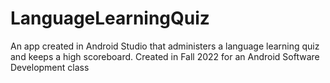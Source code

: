 # LanguageLearningQuiz
An app created in Android Studio that administers a language learning quiz and keeps a high scoreboard. 
Created in Fall 2022 for an Android Software Development class
